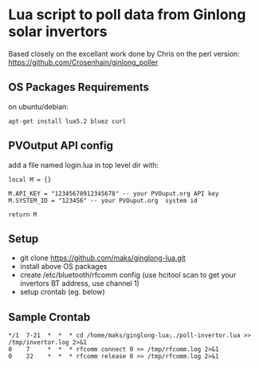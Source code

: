 Lua script to poll data from Ginlong solar invertors
====================================================

Based closely on the excellant work done by Chris on the perl version:
https://github.com/Crosenhain/ginlong_poller

OS Packages Requirements
------------------------
on ubuntu/debian:

```apt-get install lua5.2 bluez curl```


PVOutput API config
-------------------

add a file named login.lua in top level dir with:
```
local M = {}

M.API_KEY = "12345678912345678" -- your PVOuput.org API key
M.SYSTEM_ID = "123456" -- your PVOuput.org  system id

return M
```

Setup
-----

* git clone https://github.com/maks/ginglong-lua.git
* install above OS packages
* create /etc/bluetooth/rfcomm config (use hcitool scan to get your invertors BT address, use channel 1)
* setup crontab (eg. below)

Sample Crontab
--------------
```
*/1  7-21  *  *  * cd /home/maks/ginglong-lua;./poll-invertor.lua >> /tmp/invertor.log 2>&1
0    7     *  *  * rfcomm connect 0 >> /tmp/rfcomm.log 2>&1 
0    22    *  *  * rfcomm release 0 >> /tmp/rfcomm.log 2>&1
```
